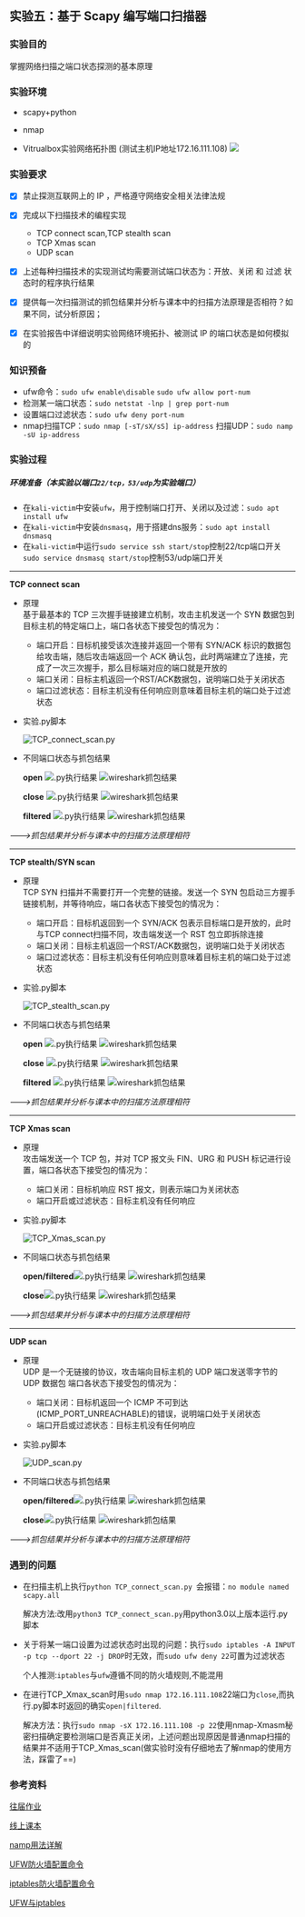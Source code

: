 ## 实验五：基于 Scapy 编写端口扫描器

### 实验目的

掌握网络扫描之端口状态探测的基本原理

### 实验环境

* scapy+python

* nmap

* Vitrualbox实验网络拓扑图
  (测试主机IP地址172.16.111.108)
  ![](images/tuopotu.jpg)


### 实验要求
 + [x] 禁止探测互联网上的 IP ，严格遵守网络安全相关法律法规
+ [x] 完成以下扫描技术的编程实现
	+ TCP connect scan,TCP stealth scan
	+ TCP Xmas scan 
	+ UDP scan

+ [x] 上述每种扫描技术的实现测试均需要测试端口状态为：开放、关闭 和 过滤 状态时的程序执行结果
+ [x] 提供每一次扫描测试的抓包结果并分析与课本中的扫描方法原理是否相符？如果不同，试分析原因；
+ [x] 在实验报告中详细说明实验网络环境拓扑、被测试 IP 的端口状态是如何模拟的

### 知识预备
* ufw命令：`sudo ufw enable\disable`  `sudo ufw allow port-num` 
* 检测某一端口状态：`sudo netstat -lnp | grep port-num`
* 设置端口过滤状态：`sudo ufw deny port-num`
* nmap扫描TCP：`sudo nmap [-sT/sX/sS] ip-address`  扫描UDP：`sudo namp -sU ip-address`


### 实验过程
##### 环境准备（本实验以端口`22/tcp，53/udp`为实验端口）
* 在`kali-victim`中安装`ufw`，用于控制端口打开、关闭以及过滤：`sudo apt install ufw`
* 在`kali-victim`中安装`dnsmasq`，用于搭建dns服务：`sudo apt install dnsmasq`
* 在`kali-victim`中运行`sudo service ssh start/stop`控制22/tcp端口开关 `sudo service dnsmasq start/stop`控制53/udp端口开关

****
**TCP connect scan**
+ 原理       
  基于最基本的 TCP 三次握手链接建立机制，攻击主机发送一个 SYN 数据包到目标主机的特定端口上，端口各状态下接受包的情况为：
  + 端口开启：目标机接受该次连接并返回一个带有 SYN/ACK 标识的数据包给攻击端，随后攻击端返回一个 ACK 确认包，此时两端建立了连接，完成了一次三次握手，那么目标端对应的端口就是开放的
  + 端口关闭：目标主机返回一个RST/ACK数据包，说明端口处于关闭状态
  + 端口过滤状态：目标主机没有任何响应则意味着目标主机的端口处于过滤状态
+ 实验.py脚本
  
  ![TCP_connect_scan.py](images/TCP_connect_scan.png)
+ 不同端口状态与抓包结果
  
  **open**
  ![.py执行结果](images/TCP_connect_open_py.png)  ![wireshark抓包结果](images/TCP_connect_open_wireshark.png)

   **close**
   ![.py执行结果](images/TCP_connect_close_py.png)  ![wireshark抓包结果](images/TCP_connect_close_wireshark.png)

    **filtered**
    ![.py执行结果](images/TCP_connect_filtered_py.png)  ![wireshark抓包结果](images/TCP_connect_filtered_wireshark.png)

_--->抓包结果并分析与课本中的扫描方法原理相符_
****  
**TCP stealth/SYN scan**
+ 原理     
  TCP SYN 扫描并不需要打开一个完整的链接。发送一个 SYN 包启动三方握手链接机制，并等待响应，端口各状态下接受包的情况为：
  + 端口开启：目标机返回到一个 SYN/ACK 包表示目标端口是开放的，此时与TCP connect扫描不同，攻击端发送一个 RST 包立即拆除连接
  + 端口关闭：目标主机返回一个RST/ACK数据包，说明端口处于关闭状态
  + 端口过滤状态：目标主机没有任何响应则意味着目标主机的端口处于过滤状态
+ 实验.py脚本
  
  ![TCP_stealth_scan.py](images/TCP_stealth_scan.png)
+ 不同端口状态与抓包结果
  
  **open**
  ![.py执行结果](images/TCP_stealth_open_py.png)   ![wireshark抓包结果](images/TCP_stealth_open_wireshark.png)

   **close**
   ![.py执行结果](images/TCP_stealth_close_py.png)  ![wireshark抓包结果](images/TCP_stealth_close_wireshark.png)

    **filtered**
    ![.py执行结果](images/TCP_stealth_filtered_py.png)  ![wireshark抓包结果](images/TCP_stealth_filtered_wireshark.png)


_--->抓包结果并分析与课本中的扫描方法原理相符_
****
**TCP Xmas scan**
+ 原理     
  攻击端发送一个 TCP 包，并对 TCP 报文头 FIN、URG 和 PUSH 标记进行设置，端口各状态下接受包的情况为：
  + 端口关闭：目标机响应 RST 报文，则表示端口为关闭状态
  + 端口开启或过滤状态：目标主机没有任何响应
+ 实验.py脚本
  
  ![TCP_Xmas_scan.py](images/TCP_Xmas_scan.png)
+ 不同端口状态与抓包结果
  
  **open/filtered**![.py执行结果](images/TCP_Xmas_open_py.png)  ![wireshark抓包结果](images/TCP_Xmas_open_wireshark.png)

   **close**![.py执行结果](images/TCP_Xmas_filtered_py.png)  ![wireshark抓包结果](images/TCP_Xmas_filtered_wireshark.png)

_--->抓包结果并分析与课本中的扫描方法原理相符_
***
**UDP scan**
+ 原理     
  UDP 是一个无链接的协议，攻击端向目标主机的 UDP 端口发送零字节的 UDP 数据包
  端口各状态下接受包的情况为：
  + 端口关闭：目标机返回一个 ICMP 不可到达(ICMP_PORT_UNREACHABLE)的错误，说明端口处于关闭状态
  + 端口开启或过滤状态：目标主机没有任何响应
+ 实验.py脚本
  
  ![UDP_scan.py](images/UDP_scan.png)
+ 不同端口状态与抓包结果
  
  **open/filtered**![.py执行结果](images/UDP_scan_open_filtered_py.png)  ![wireshark抓包结果](images/UDP_scan_open_filtered_wireshark.png)

   **close**![.py执行结果](images/UDP_close_py.png)   ![wireshark抓包结果](images/UDP_close_wireshark.png)

 _--->抓包结果并分析与课本中的扫描方法原理相符_


### 遇到的问题
+ 在扫描主机上执行`python TCP_connect_scan.py `会报错：`no module named scapy.all`
  
  解决方法:改用`python3 TCP_connect_scan.py`用python3.0以上版本运行.py脚本

+ 关于将某一端口设置为过滤状态时出现的问题：执行`sudo iptables -A INPUT -p tcp --dport 22 -j DROP`时无效，而`sudo ufw deny 22`可置为过滤状态
  
  个人推测:`iptables`与`ufw`遵循不同的防火墙规则,不能混用

+ 在进行TCP_Xmax_scan时用`sudo nmap 172.16.111.108`22端口为`close`,而执行.py脚本时返回的确实`open|filtered`.
  
  解决方法：执行`sudo nmap -sX 172.16.111.108 -p 22`使用nmap-Xmasm秘密扫描确定要检测端口是否真正关闭，上述问题出现原因是普通nmap扫描的结果并不适用于TCP_Xmas_scan(做实验时没有仔细地去了解nmap的使用方法，踩雷了==)


    

### 参考资料

[ 往届作业 ](https://github.com/CUCCS/2019-NS-Public-hejueyun/pull/3/commits/ef7ae02e4345f0c5d06bd93c9fc137db80112d31 )

[ 线上课本 ](https://c4pr1c3.gitee.io/cuc-ns/chap0x05/main.html)

[ namp用法详解 ](https://blog.csdn.net/independe/article/details/96615598)

[ UFW防火墙配置命令 ](https://blog.csdn.net/qq_20336817/article/details/45059807) 

[ iptables防火墙配置命令 ](https://blog.csdn.net/zht666/article/details/17505789)

[ UFW与iptables ](https://blog.csdn.net/chonghu5376/article/details/100735233)